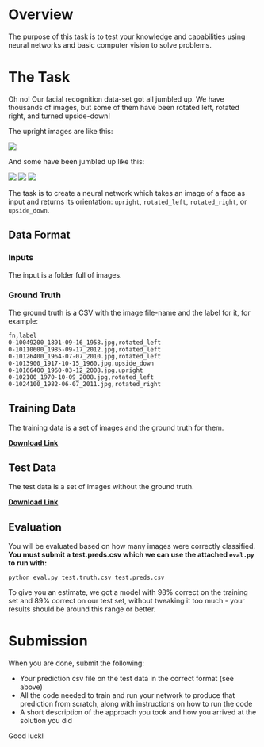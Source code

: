 # Overview

The purpose of this task is to test your knowledge and capabilities using neural networks and basic computer vision to solve problems. 

# The Task

Oh no! Our facial recognition data-set got all jumbled up. We have thousands of images, but some of them have been 
rotated left, rotated right, and turned upside-down! 

The upright images are like this:

![](https://imgur.com/WY6x3RG)

And some have been jumbled up like this:

![](https://imgur.com/mFUm3E8)
![](https://imgur.com/73Obelm)
![](https://imgur.com/JWdJl0B)

The task is to create a neural network which takes an image of a face as input and returns its orientation: `upright`, 
`rotated_left`, `rotated_right`, or `upside_down`.

## Data Format

### Inputs

The input is a folder full of images.

### Ground Truth

The ground truth is a CSV with the image file-name and the label for it, for example:

```
fn,label
0-10049200_1891-09-16_1958.jpg,rotated_left
0-10110600_1985-09-17_2012.jpg,rotated_left
0-10126400_1964-07-07_2010.jpg,rotated_left
0-1013900_1917-10-15_1960.jpg,upside_down
0-10166400_1960-03-12_2008.jpg,upright
0-102100_1970-10-09_2008.jpg,rotated_left
0-1024100_1982-06-07_2011.jpg,rotated_right
```

## Training Data

The training data is a set of images and the ground truth for them.

[**Download Link**]()

## Test Data

The test data is a set of images without the ground truth.

[**Download Link**]()

## Evaluation

You will be evaluated based on how many images were correctly classified. **You must submit a test.preds.csv which we can
use the attached `eval.py` to run with:**

    python eval.py test.truth.csv test.preds.csv

To give you an estimate, we got a model with 98% correct on the training set and 89% correct on our test set, without tweaking 
it too much - your results should be around this range or better.

# Submission

When you are done, submit the following:

* Your prediction csv file on the test data in the correct format (see above)
* All the code needed to train and run your network to produce that prediction from
  scratch, along with instructions on how to run the code
* A short description of the approach you took and how you arrived at the solution 
  you did

Good luck!
